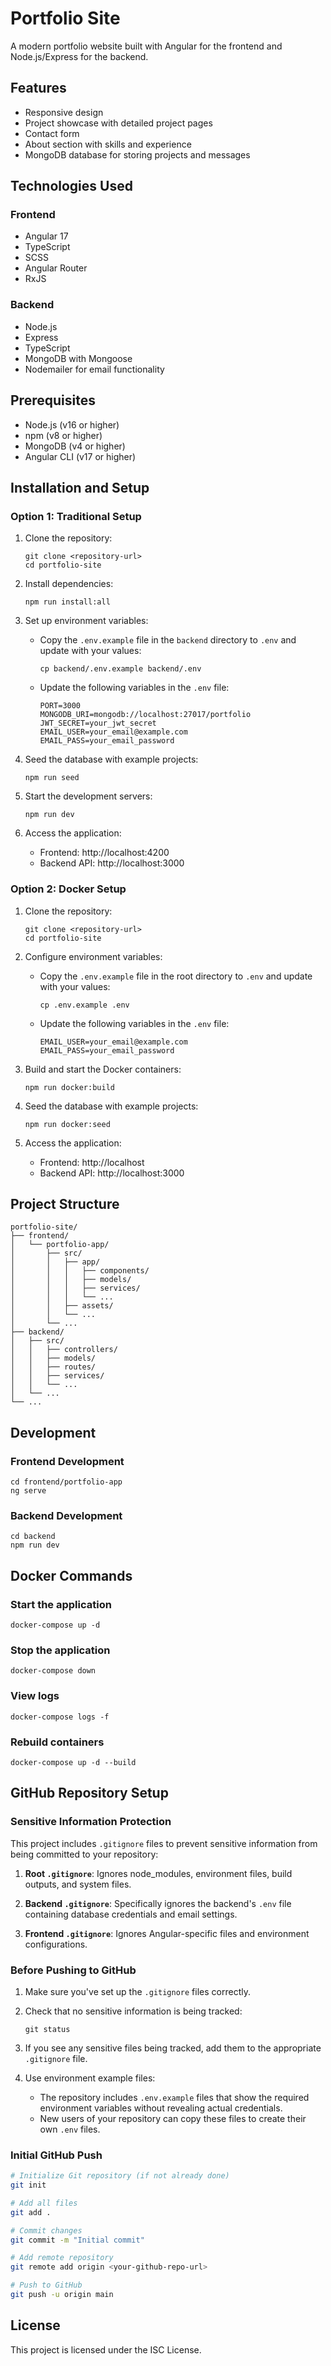 # Portfolio Site

A modern portfolio website built with Angular for the frontend and Node.js/Express for the backend.

## Features

- Responsive design
- Project showcase with detailed project pages
- Contact form
- About section with skills and experience
- MongoDB database for storing projects and messages

## Technologies Used

### Frontend
- Angular 17
- TypeScript
- SCSS
- Angular Router
- RxJS

### Backend
- Node.js
- Express
- TypeScript
- MongoDB with Mongoose
- Nodemailer for email functionality

## Prerequisites

- Node.js (v16 or higher)
- npm (v8 or higher)
- MongoDB (v4 or higher)
- Angular CLI (v17 or higher)

## Installation and Setup

### Option 1: Traditional Setup

1. Clone the repository:
   ```
   git clone <repository-url>
   cd portfolio-site
   ```

2. Install dependencies:
   ```
   npm run install:all
   ```

3. Set up environment variables:
   - Copy the `.env.example` file in the `backend` directory to `.env` and update with your values:
     ```
     cp backend/.env.example backend/.env
     ```
   - Update the following variables in the `.env` file:
     ```
     PORT=3000
     MONGODB_URI=mongodb://localhost:27017/portfolio
     JWT_SECRET=your_jwt_secret
     EMAIL_USER=your_email@example.com
     EMAIL_PASS=your_email_password
     ```

4. Seed the database with example projects:
   ```
   npm run seed
   ```

5. Start the development servers:
   ```
   npm run dev
   ```

6. Access the application:
   - Frontend: http://localhost:4200
   - Backend API: http://localhost:3000

### Option 2: Docker Setup

1. Clone the repository:
   ```
   git clone <repository-url>
   cd portfolio-site
   ```

2. Configure environment variables:
   - Copy the `.env.example` file in the root directory to `.env` and update with your values:
     ```
     cp .env.example .env
     ```
   - Update the following variables in the `.env` file:
     ```
     EMAIL_USER=your_email@example.com
     EMAIL_PASS=your_email_password
     ```

3. Build and start the Docker containers:
   ```
   npm run docker:build
   ```

4. Seed the database with example projects:
   ```
   npm run docker:seed
   ```

5. Access the application:
   - Frontend: http://localhost
   - Backend API: http://localhost:3000

## Project Structure

```
portfolio-site/
├── frontend/
│   └── portfolio-app/
│       ├── src/
│       │   ├── app/
│       │   │   ├── components/
│       │   │   ├── models/
│       │   │   ├── services/
│       │   │   └── ...
│       │   ├── assets/
│       │   └── ...
│       └── ...
├── backend/
│   ├── src/
│   │   ├── controllers/
│   │   ├── models/
│   │   ├── routes/
│   │   ├── services/
│   │   └── ...
│   └── ...
└── ...
```

## Development

### Frontend Development

```
cd frontend/portfolio-app
ng serve
```

### Backend Development

```
cd backend
npm run dev
```

## Docker Commands

### Start the application
```
docker-compose up -d
```

### Stop the application
```
docker-compose down
```

### View logs
```
docker-compose logs -f
```

### Rebuild containers
```
docker-compose up -d --build
```

## GitHub Repository Setup

### Sensitive Information Protection

This project includes `.gitignore` files to prevent sensitive information from being committed to your repository:

1. **Root `.gitignore`**: Ignores node_modules, environment files, build outputs, and system files.

2. **Backend `.gitignore`**: Specifically ignores the backend's `.env` file containing database credentials and email settings.

3. **Frontend `.gitignore`**: Ignores Angular-specific files and environment configurations.

### Before Pushing to GitHub

1. Make sure you've set up the `.gitignore` files correctly.

2. Check that no sensitive information is being tracked:
   ```
   git status
   ```

3. If you see any sensitive files being tracked, add them to the appropriate `.gitignore` file.

4. Use environment example files:
   - The repository includes `.env.example` files that show the required environment variables without revealing actual credentials.
   - New users of your repository can copy these files to create their own `.env` files.

### Initial GitHub Push

```bash
# Initialize Git repository (if not already done)
git init

# Add all files
git add .

# Commit changes
git commit -m "Initial commit"

# Add remote repository
git remote add origin <your-github-repo-url>

# Push to GitHub
git push -u origin main
```

## License

This project is licensed under the ISC License. 